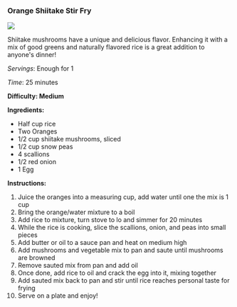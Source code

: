 ### Orange Shiitake Stir Fry

<img src="/images/cooking/shiitake-orange-stir-fry.jpg">

Shiitake mushrooms have a unique and delicious flavor. Enhancing it with 
a mix of good greens and naturally flavored rice is a great addition to 
anyone's dinner!

_Servings_: Enough for 1

_Time_:   25 minutes

**Difficulty: Medium**

**Ingredients:** 

- Half cup rice
- Two Oranges
- 1/2 cup shiitake mushrooms, sliced
- 1/2 cup snow peas
- 4 scallions
- 1/2 red onion
- 1 Egg

**Instructions:**

1. Juice the oranges into a measuring cup, add water until one the mix is 1 cup
2. Bring the orange/water mixture to a boil
3. Add rice to mixture, turn stove to lo and simmer for 20 minutes
4. While the rice is cooking, slice the scallions, onion, and peas into small pieces
5. Add butter or oil to a sauce pan and heat on medium high
6. Add mushrooms and vegetable mix to pan and saute until mushrooms are browned
7. Remove sauted mix from pan and add oil
8. Once done, add rice to oil and crack the egg into it, mixing together
9. Add sauted mix back to pan and stir until rice reaches personal taste for frying
10. Serve on a plate and enjoy!